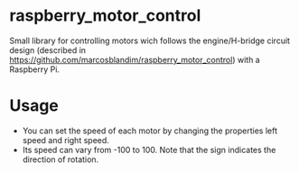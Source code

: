 # raspberry_motor_control
Small library for controlling motors wich follows the engine/H-bridge circuit design
(described in https://github.com/marcosblandim/raspberry_motor_control) with a Raspberry Pi.

# Usage
* You can set the speed of each motor by changing the properties left speed and right speed.
* Its speed can vary from -100 to 100. Note that the sign indicates the direction of rotation. 